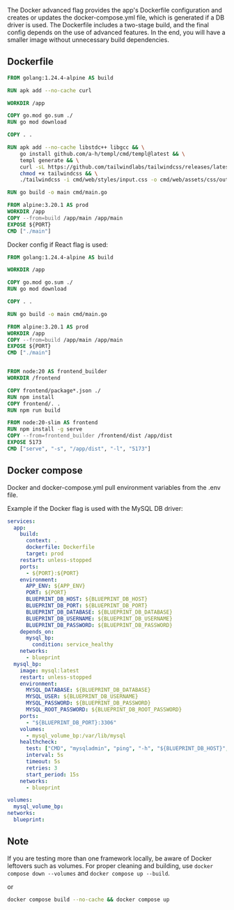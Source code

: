 The Docker advanced flag provides the app's Dockerfile configuration and creates or updates the docker-compose.yml file, which is generated if a DB driver is used.
The Dockerfile includes a two-stage build, and the final config depends on the use of advanced features. In the end, you will have a smaller image without unnecessary build dependencies.

## Dockerfile

```dockerfile
FROM golang:1.24.4-alpine AS build

RUN apk add --no-cache curl

WORKDIR /app

COPY go.mod go.sum ./
RUN go mod download

COPY . .

RUN apk add --no-cache libstdc++ libgcc && \
    go install github.com/a-h/templ/cmd/templ@latest && \
    templ generate && \
    curl -sL https://github.com/tailwindlabs/tailwindcss/releases/latest/download/tailwindcss-linux-x64-musl -o tailwindcss && \
    chmod +x tailwindcss && \
    ./tailwindcss -i cmd/web/styles/input.css -o cmd/web/assets/css/output.css

RUN go build -o main cmd/main.go

FROM alpine:3.20.1 AS prod
WORKDIR /app
COPY --from=build /app/main /app/main
EXPOSE ${PORT}
CMD ["./main"]
```

Docker config if React flag is used:

```dockerfile
FROM golang:1.24.4-alpine AS build

WORKDIR /app

COPY go.mod go.sum ./
RUN go mod download

COPY . .

RUN go build -o main cmd/main.go

FROM alpine:3.20.1 AS prod
WORKDIR /app
COPY --from=build /app/main /app/main
EXPOSE ${PORT}
CMD ["./main"]


FROM node:20 AS frontend_builder
WORKDIR /frontend

COPY frontend/package*.json ./
RUN npm install
COPY frontend/. .
RUN npm run build

FROM node:20-slim AS frontend
RUN npm install -g serve
COPY --from=frontend_builder /frontend/dist /app/dist
EXPOSE 5173
CMD ["serve", "-s", "/app/dist", "-l", "5173"]
```
## Docker compose
Docker and docker-compose.yml pull environment variables from the .env file.

Example if the Docker flag is used with the MySQL DB driver:
```yaml
services:
  app:
    build:
      context: .
      dockerfile: Dockerfile
      target: prod
    restart: unless-stopped
    ports:
      - ${PORT}:${PORT}
    environment:
      APP_ENV: ${APP_ENV}
      PORT: ${PORT}
      BLUEPRINT_DB_HOST: ${BLUEPRINT_DB_HOST}
      BLUEPRINT_DB_PORT: ${BLUEPRINT_DB_PORT}
      BLUEPRINT_DB_DATABASE: ${BLUEPRINT_DB_DATABASE}
      BLUEPRINT_DB_USERNAME: ${BLUEPRINT_DB_USERNAME}
      BLUEPRINT_DB_PASSWORD: ${BLUEPRINT_DB_PASSWORD}
    depends_on:
      mysql_bp:
        condition: service_healthy
    networks:
      - blueprint
  mysql_bp:
    image: mysql:latest
    restart: unless-stopped
    environment:
      MYSQL_DATABASE: ${BLUEPRINT_DB_DATABASE}
      MYSQL_USER: ${BLUEPRINT_DB_USERNAME}
      MYSQL_PASSWORD: ${BLUEPRINT_DB_PASSWORD}
      MYSQL_ROOT_PASSWORD: ${BLUEPRINT_DB_ROOT_PASSWORD}
    ports:
      - "${BLUEPRINT_DB_PORT}:3306"
    volumes:
      - mysql_volume_bp:/var/lib/mysql
    healthcheck:
      test: ["CMD", "mysqladmin", "ping", "-h", "${BLUEPRINT_DB_HOST}", "-u", "${BLUEPRINT_DB_USERNAME}", "--password=${BLUEPRINT_DB_PASSWORD}"]
      interval: 5s
      timeout: 5s
      retries: 3
      start_period: 15s
    networks:
      - blueprint

volumes:
  mysql_volume_bp:
networks:
  blueprint:
```

## Note
If you are testing more than one framework locally, be aware of Docker leftovers such as volumes.
For proper cleaning and building, use `docker compose down --volumes` and `docker compose up --build`.

or

```bash
docker compose build --no-cache && docker compose up
```
